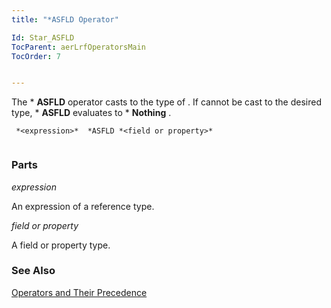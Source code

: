 ```yaml
---
title: "*ASFLD Operator"

Id: Star_ASFLD
TocParent: aerLrfOperatorsMain
TocOrder: 7


---
```


The * **ASFLD** operator casts <expression> to the type of <field or property>. If <expression> cannot be cast to the desired type, * **ASFLD** evaluates to * **Nothing** . 

```
 *<expression>*  *ASFLD *<field or property>*  
        
```

### Parts

*expression* 

An expression of a reference type.


*field or property* 

A field or property type.


### See Also
[Operators and Their Precedence](Expression_Operators_and_their_Precedence.html) 
<a href="Expression_Operators_and_their_Precedence.htm" />

